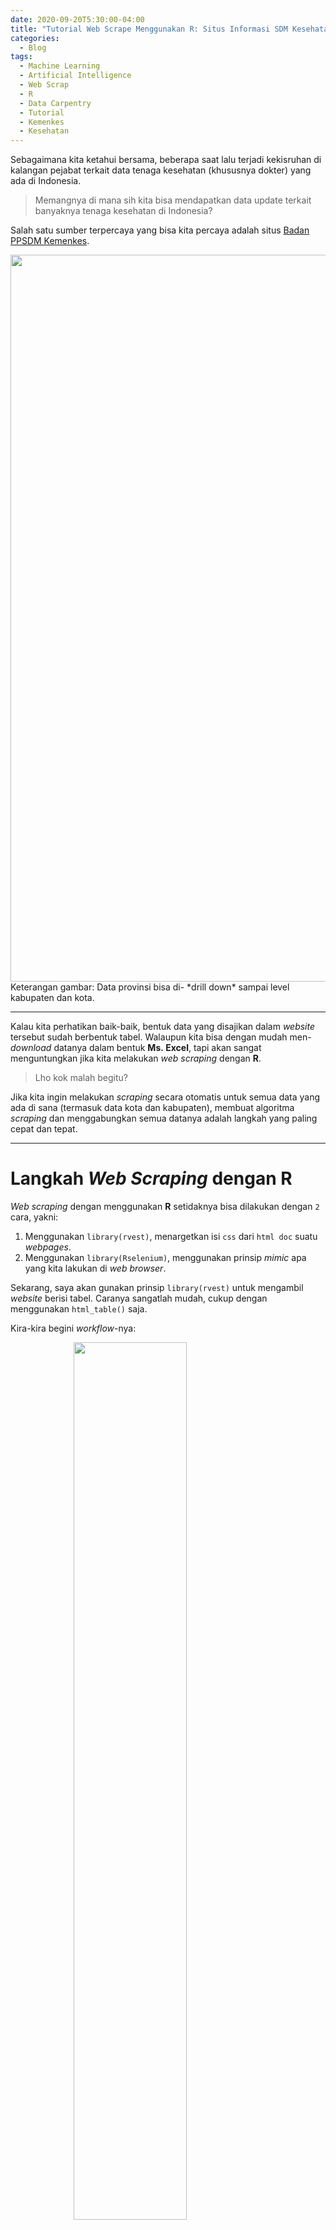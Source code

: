 ```yaml
---
date: 2020-09-20T5:30:00-04:00
title: "Tutorial Web Scrape Menggunakan R: Situs Informasi SDM Kesehatan Kemenkes (bagian I)"
categories:
  - Blog
tags:
  - Machine Learning
  - Artificial Intelligence
  - Web Scrap
  - R
  - Data Carpentry
  - Tutorial
  - Kemenkes
  - Kesehatan
---
```


Sebagaimana kita ketahui bersama, beberapa saat lalu terjadi kekisruhan
di kalangan pejabat terkait data tenaga kesehatan (khususnya dokter)
yang ada di Indonesia.

> Memangnya di mana sih kita bisa mendapatkan data update terkait
> banyaknya tenaga kesehatan di Indonesia?

Salah satu sumber terpercaya yang bisa kita percaya adalah situs [Badan
PPSDM
Kemenkes](http://bppsdmk.kemkes.go.id/info_sdmk/info/index?rumpun=101).

<img src="https://raw.githubusercontent.com/ikanx101/ikanx101.github.io/master/_posts/nakes%20data/Bagian%201/kemenkes.png" width="1163" style="display: block; margin: auto;" />
Keterangan gambar: Data provinsi bisa di- *drill down* sampai level
kabupaten dan kota.

-----

Kalau kita perhatikan baik-baik, bentuk data yang disajikan dalam
*website* tersebut sudah berbentuk tabel. Walaupun kita bisa dengan
mudah men-*download* datanya dalam bentuk **Ms. Excel**, tapi akan
sangat menguntungkan jika kita melakukan *web scraping* dengan **R**.

> Lho kok malah begitu?

Jika kita ingin melakukan *scraping* secara otomatis untuk semua data
yang ada di sana (termasuk data kota dan kabupaten), membuat algoritma
*scraping* dan menggabungkan semua datanya adalah langkah yang paling
cepat dan tepat.

-----

# Langkah *Web Scraping* dengan **R**

*Web scraping* dengan menggunakan **R** setidaknya bisa dilakukan dengan
`2` cara, yakni:

1.  Menggunakan `library(rvest)`, menargetkan isi `css` dari `html doc`
    suatu *webpages*.
2.  Menggunakan `library(Rselenium)`, menggunakan prinsip *mimic* apa
    yang kita lakukan di *web browser*.

Sekarang, saya akan gunakan prinsip `library(rvest)` untuk mengambil
*website* berisi tabel. Caranya sangatlah mudah, cukup dengan
menggunakan `html_table()` saja.

Kira-kira begini *workflow*-nya:

<img src="https://raw.githubusercontent.com/ikanx101/ikanx101.github.io/master/_posts/nakes%20data/Bagian%201/tutorial-part-1_files/figure-gfm/unnamed-chunk-2-1.png" width="60%" style="display: block; margin: auto;" />

-----

## *Web Scrape* untuk Informasi Provinsi

Saya akan tunjukkan cara melakukan *web scraping* pada situs informasi
provinsi sebagai berikut:

``` r
# tahap 1
# load libraries yang dibutuhkan
library(rvest)
library(dplyr)

# tahap 2
# simpan url target
url = "http://bppsdmk.kemkes.go.id/info_sdmk/info/index?rumpun=101"

# tahap 3
# lakukan scrape tabel
data = read_html(url) %>% html_table(fill = T)
```

Data tabel sudah berhasil kita *scrape*. Mari kita lihat dulu struktur
dari `data` tersebut:

``` r
str(data)
```

    ## List of 1
    ##  $ :'data.frame':    36 obs. of  9 variables:
    ##   ..$ No.                  : chr [1:36] "No." "1" "2" "3" ...
    ##   ..$ Nama Provinsi        : chr [1:36] "Nama Provinsi" "ACEH" "SUMATERA UTARA" "SUMATERA BARAT" ...
    ##   ..$ Jumlah Unit          : chr [1:36] "Jumlah Unit" "447" "827" "426" ...
    ##   ..$ Jumlah Tenaga Medis  : chr [1:36] "Dokter Umum" "1556" "3097" "1279" ...
    ##   ..$ Jumlah Tenaga Medis  : chr [1:36] "Jumlah Tenaga Medis" "375" "768" "446" ...
    ##   ..$ Jumlah Tenaga Medis  : chr [1:36] "Dokter Gigi" "806" "1817" "838" ...
    ##   ..$ Jumlah Tenaga Medis  : chr [1:36] "Dokter Spesialis" "16" "59" "14" ...
    ##   ..$ Jumlah Tenaga Medis  : chr [1:36] "Dokter Sub Spesialis" "22" "51" "20" ...
    ##   ..$ Jumlah (Per Provinsi): chr [1:36] "Dokter Gigi Spesialis & Dokter Gigi Sub Spesialis" "2775" "5792" "2597" ...

Ternyata `data` berbentuk **list** berisi satu *element* saja berbentuk
**data.frame**. Kita cukup mengambil *element* pertama dari list
tersebut.

``` r
data = data[[1]]
```

Kita cek kembali struktur datanya:

``` r
str(data)
```

    ## 'data.frame':    36 obs. of  9 variables:
    ##  $ No.                  : chr  "No." "1" "2" "3" ...
    ##  $ Nama Provinsi        : chr  "Nama Provinsi" "ACEH" "SUMATERA UTARA" "SUMATERA BARAT" ...
    ##  $ Jumlah Unit          : chr  "Jumlah Unit" "447" "827" "426" ...
    ##  $ Jumlah Tenaga Medis  : chr  "Dokter Umum" "1556" "3097" "1279" ...
    ##  $ Jumlah Tenaga Medis  : chr  "Jumlah Tenaga Medis" "375" "768" "446" ...
    ##  $ Jumlah Tenaga Medis  : chr  "Dokter Gigi" "806" "1817" "838" ...
    ##  $ Jumlah Tenaga Medis  : chr  "Dokter Spesialis" "16" "59" "14" ...
    ##  $ Jumlah Tenaga Medis  : chr  "Dokter Sub Spesialis" "22" "51" "20" ...
    ##  $ Jumlah (Per Provinsi): chr  "Dokter Gigi Spesialis & Dokter Gigi Sub Spesialis" "2775" "5792" "2597" ...

Nah, sekarang `data` kita sudah berbentuk **data.frame**. Mari kita
lihat bagaimana isinya:

| No.   | Nama Provinsi             | Jumlah Unit | Jumlah Tenaga Medis | Jumlah Tenaga Medis | Jumlah Tenaga Medis | Jumlah Tenaga Medis | Jumlah Tenaga Medis  | Jumlah (Per Provinsi)                             |
| :---- | :------------------------ | :---------- | :------------------ | :------------------ | :------------------ | :------------------ | :------------------- | :------------------------------------------------ |
| No.   | Nama Provinsi             | Jumlah Unit | Dokter Umum         | Jumlah Tenaga Medis | Dokter Gigi         | Dokter Spesialis    | Dokter Sub Spesialis | Dokter Gigi Spesialis & Dokter Gigi Sub Spesialis |
| 1     | ACEH                      | 447         | 1556                | 375                 | 806                 | 16                  | 22                   | 2775                                              |
| 2     | SUMATERA UTARA            | 827         | 3097                | 768                 | 1817                | 59                  | 51                   | 5792                                              |
| 3     | SUMATERA BARAT            | 426         | 1279                | 446                 | 838                 | 14                  | 20                   | 2597                                              |
| 4     | RIAU                      | 402         | 1452                | 428                 | 622                 | 23                  | 15                   | 2540                                              |
| 5     | JAMBI                     | 615         | 892                 | 234                 | 382                 | 5                   | 21                   | 1534                                              |
| 6     | SUMATERA SELATAN          | 463         | 1239                | 280                 | 792                 | 48                  | 34                   | 2393                                              |
| 7     | BENGKULU                  | 332         | 454                 | 134                 | 208                 | 0                   | 7                    | 803                                               |
| 8     | LAMPUNG                   | 493         | 1346                | 197                 | 691                 | 7                   | 15                   | 2256                                              |
| 9     | KEPULAUAN BANGKA BELITUNG | 280         | 532                 | 105                 | 202                 | 2                   | 13                   | 854                                               |
| 10    | KEPULAUAN RIAU            | 185         | 620                 | 162                 | 361                 | 5                   | 27                   | 1175                                              |
| 11    | DKI JAKARTA               | 3193        | 6602                | 1972                | 6620                | 545                 | 781                  | 16520                                             |
| 12    | JAWA BARAT                | 4645        | 5917                | 1519                | 3573                | 49                  | 228                  | 11286                                             |
| 13    | JAWA TENGAH               | 3912        | 6642                | 1476                | 4567                | 91                  | 209                  | 12985                                             |
| 14    | DI YOGYAKARTA             | 537         | 1559                | 432                 | 1363                | 23                  | 177                  | 3554                                              |
| 15    | JAWA TIMUR                | 5437        | 6541                | 1975                | 5323                | 54                  | 365                  | 14258                                             |
| 16    | BANTEN                    | 658         | 2119                | 578                 | 1475                | 42                  | 91                   | 4305                                              |
| 17    | BALI                      | 451         | 1584                | 513                 | 1317                | 48                  | 36                   | 3498                                              |
| 18    | NUSA TENGGARA BARAT       | 314         | 874                 | 165                 | 394                 | 6                   | 18                   | 1457                                              |
| 19    | NUSA TENGGARA TIMUR       | 449         | 602                 | 139                 | 139                 | 1                   | 1                    | 882                                               |
| 20    | KALIMANTAN BARAT          | 358         | 699                 | 137                 | 285                 | 2                   | 15                   | 1138                                              |
| 21    | KALIMANTAN TENGAH         | 267         | 546                 | 103                 | 227                 | 0                   | 10                   | 886                                               |
| 22    | KALIMANTAN SELATAN        | 389         | 820                 | 241                 | 489                 | 2                   | 31                   | 1583                                              |
| 23    | KALIMANTAN TIMUR          | 290         | 887                 | 262                 | 482                 | 6                   | 36                   | 1673                                              |
| 24    | KALIMANTAN UTARA          | 87          | 255                 | 46                  | 104                 | 1                   | 5                    | 411                                               |
| 25    | SULAWESI UTARA            | 281         | 961                 | 134                 | 516                 | 13                  | 8                    | 1632                                              |
| 26    | SULAWESI TENGAH           | 275         | 507                 | 139                 | 254                 | 0                   | 4                    | 904                                               |
| 27    | SULAWESI SELATAN          | 1009        | 1484                | 695                 | 1146                | 10                  | 84                   | 3419                                              |
| 28    | SULAWESI TENGGARA         | 356         | 571                 | 180                 | 211                 | 3                   | 4                    | 969                                               |
| 29    | GORONTALO                 | 158         | 278                 | 66                  | 143                 | 0                   | 3                    | 490                                               |
| 30    | SULAWESI BARAT            | 150         | 229                 | 91                  | 86                  | 1                   | 7                    | 414                                               |
| 31    | MALUKU                    | 259         | 314                 | 53                  | 95                  | 6                   | 3                    | 471                                               |
| 32    | MALUKU UTARA              | 180         | 245                 | 48                  | 91                  | 2                   | 4                    | 390                                               |
| 33    | PAPUA BARAT               | 207         | 222                 | 40                  | 93                  | 3                   | 1                    | 359                                               |
| 34    | PAPUA                     | 422         | 585                 | 78                  | 139                 | 0                   | 2                    | 804                                               |
| Total | Total                     | 28754       | 53510               | 14211               | 35851               | 1087                | 2348                 | 107007                                            |

Ternyata didapati `colnames(data)` kurang tepat dan isi baris pertama
sebenarnya tidak diperlukan. Oke, sekarang kita akan membersihkan data
di atas dengan prinsip `tidy`.

  - `judul_kolom` dari data sebenarnya adalah isi baris (minus kolom
    kelima) ditambah `colnames(data)` *element* ke-9.

<!-- end list -->

``` r
baris_1 = t(data[1,])

judul_kolom = c(baris_1[-5],colnames(data)[9])
```

  - Ganti `colnames(data)` dengan `judul_kolom` lalu hapus data baris
    pertama.

<!-- end list -->

``` r
colnames(data) = judul_kolom
data = data[-1,]
```

  - Hapus baris berisi `total`.

<!-- end list -->

``` r
data = 
  data %>% 
  filter(No. != "Total")
```

Mari kita lihat hasilnya:

| No. | Nama Provinsi             | Jumlah Unit | Dokter Umum | Dokter Gigi | Dokter Spesialis | Dokter Sub Spesialis | Dokter Gigi Spesialis & Dokter Gigi Sub Spesialis | Jumlah (Per Provinsi) |
| :-- | :------------------------ | :---------- | :---------- | :---------- | :--------------- | :------------------- | :------------------------------------------------ | :-------------------- |
| 1   | ACEH                      | 447         | 1556        | 375         | 806              | 16                   | 22                                                | 2775                  |
| 2   | SUMATERA UTARA            | 827         | 3097        | 768         | 1817             | 59                   | 51                                                | 5792                  |
| 3   | SUMATERA BARAT            | 426         | 1279        | 446         | 838              | 14                   | 20                                                | 2597                  |
| 4   | RIAU                      | 402         | 1452        | 428         | 622              | 23                   | 15                                                | 2540                  |
| 5   | JAMBI                     | 615         | 892         | 234         | 382              | 5                    | 21                                                | 1534                  |
| 6   | SUMATERA SELATAN          | 463         | 1239        | 280         | 792              | 48                   | 34                                                | 2393                  |
| 7   | BENGKULU                  | 332         | 454         | 134         | 208              | 0                    | 7                                                 | 803                   |
| 8   | LAMPUNG                   | 493         | 1346        | 197         | 691              | 7                    | 15                                                | 2256                  |
| 9   | KEPULAUAN BANGKA BELITUNG | 280         | 532         | 105         | 202              | 2                    | 13                                                | 854                   |
| 10  | KEPULAUAN RIAU            | 185         | 620         | 162         | 361              | 5                    | 27                                                | 1175                  |
| 11  | DKI JAKARTA               | 3193        | 6602        | 1972        | 6620             | 545                  | 781                                               | 16520                 |
| 12  | JAWA BARAT                | 4645        | 5917        | 1519        | 3573             | 49                   | 228                                               | 11286                 |
| 13  | JAWA TENGAH               | 3912        | 6642        | 1476        | 4567             | 91                   | 209                                               | 12985                 |
| 14  | DI YOGYAKARTA             | 537         | 1559        | 432         | 1363             | 23                   | 177                                               | 3554                  |
| 15  | JAWA TIMUR                | 5437        | 6541        | 1975        | 5323             | 54                   | 365                                               | 14258                 |
| 16  | BANTEN                    | 658         | 2119        | 578         | 1475             | 42                   | 91                                                | 4305                  |
| 17  | BALI                      | 451         | 1584        | 513         | 1317             | 48                   | 36                                                | 3498                  |
| 18  | NUSA TENGGARA BARAT       | 314         | 874         | 165         | 394              | 6                    | 18                                                | 1457                  |
| 19  | NUSA TENGGARA TIMUR       | 449         | 602         | 139         | 139              | 1                    | 1                                                 | 882                   |
| 20  | KALIMANTAN BARAT          | 358         | 699         | 137         | 285              | 2                    | 15                                                | 1138                  |
| 21  | KALIMANTAN TENGAH         | 267         | 546         | 103         | 227              | 0                    | 10                                                | 886                   |
| 22  | KALIMANTAN SELATAN        | 389         | 820         | 241         | 489              | 2                    | 31                                                | 1583                  |
| 23  | KALIMANTAN TIMUR          | 290         | 887         | 262         | 482              | 6                    | 36                                                | 1673                  |
| 24  | KALIMANTAN UTARA          | 87          | 255         | 46          | 104              | 1                    | 5                                                 | 411                   |
| 25  | SULAWESI UTARA            | 281         | 961         | 134         | 516              | 13                   | 8                                                 | 1632                  |
| 26  | SULAWESI TENGAH           | 275         | 507         | 139         | 254              | 0                    | 4                                                 | 904                   |
| 27  | SULAWESI SELATAN          | 1009        | 1484        | 695         | 1146             | 10                   | 84                                                | 3419                  |
| 28  | SULAWESI TENGGARA         | 356         | 571         | 180         | 211              | 3                    | 4                                                 | 969                   |
| 29  | GORONTALO                 | 158         | 278         | 66          | 143              | 0                    | 3                                                 | 490                   |
| 30  | SULAWESI BARAT            | 150         | 229         | 91          | 86               | 1                    | 7                                                 | 414                   |
| 31  | MALUKU                    | 259         | 314         | 53          | 95               | 6                    | 3                                                 | 471                   |
| 32  | MALUKU UTARA              | 180         | 245         | 48          | 91               | 2                    | 4                                                 | 390                   |
| 33  | PAPUA BARAT               | 207         | 222         | 40          | 93               | 3                    | 1                                                 | 359                   |
| 34  | PAPUA                     | 422         | 585         | 78          | 139              | 0                    | 2                                                 | 804                   |

Apakah sudah selesai? Mari kita lihat kembali struktur `data` kembali:

``` r
str(data)
```

    ## 'data.frame':    34 obs. of  9 variables:
    ##  $ No.                                              : chr  "1" "2" "3" "4" ...
    ##  $ Nama Provinsi                                    : chr  "ACEH" "SUMATERA UTARA" "SUMATERA BARAT" "RIAU" ...
    ##  $ Jumlah Unit                                      : chr  "447" "827" "426" "402" ...
    ##  $ Dokter Umum                                      : chr  "1556" "3097" "1279" "1452" ...
    ##  $ Dokter Gigi                                      : chr  "375" "768" "446" "428" ...
    ##  $ Dokter Spesialis                                 : chr  "806" "1817" "838" "622" ...
    ##  $ Dokter Sub Spesialis                             : chr  "16" "59" "14" "23" ...
    ##  $ Dokter Gigi Spesialis & Dokter Gigi Sub Spesialis: chr  "22" "51" "20" "15" ...
    ##  $ Jumlah (Per Provinsi)                            : chr  "2775" "5792" "2597" "2540" ...

Ternyata, variabel-variabel penting malah memiliki tipe `character`
bukan `numeric`. Jadi langkah final kita tinggal mengkonversi
variabel-variabel tersebut menjadi `numeric`. Ada banyak cara untuk bisa
melakukannya, tapi saya akan gunakan cara simpel dengan *flow* sebagai
berikut:

<img src="https://raw.githubusercontent.com/ikanx101/ikanx101.github.io/master/_posts/nakes%20data/Bagian%201/tutorial-part-1_files/figure-gfm/unnamed-chunk-13-1.png" width="60%" style="display: block; margin: auto;" />

``` r
prov = data$`Nama Provinsi`

data = 
  data %>% 
  select(-`Nama Provinsi`) %>% 
  mutate_all(as.numeric)

data$`Nama Provinsi` = prov
```

Kita lihat kembali hasil finalnya:

    ## 'data.frame':    34 obs. of  9 variables:
    ##  $ No.                                              : num  1 2 3 4 5 6 7 8 9 10 ...
    ##  $ Jumlah Unit                                      : num  447 827 426 402 615 463 332 493 280 185 ...
    ##  $ Dokter Umum                                      : num  1556 3097 1279 1452 892 ...
    ##  $ Dokter Gigi                                      : num  375 768 446 428 234 280 134 197 105 162 ...
    ##  $ Dokter Spesialis                                 : num  806 1817 838 622 382 ...
    ##  $ Dokter Sub Spesialis                             : num  16 59 14 23 5 48 0 7 2 5 ...
    ##  $ Dokter Gigi Spesialis & Dokter Gigi Sub Spesialis: num  22 51 20 15 21 34 7 15 13 27 ...
    ##  $ Jumlah (Per Provinsi)                            : num  2775 5792 2597 2540 1534 ...
    ##  $ Nama Provinsi                                    : chr  "ACEH" "SUMATERA UTARA" "SUMATERA BARAT" "RIAU" ...

| No. | Jumlah Unit | Dokter Umum | Dokter Gigi | Dokter Spesialis | Dokter Sub Spesialis | Dokter Gigi Spesialis & Dokter Gigi Sub Spesialis | Jumlah (Per Provinsi) | Nama Provinsi             |
| --: | ----------: | ----------: | ----------: | ---------------: | -------------------: | ------------------------------------------------: | --------------------: | :------------------------ |
|   1 |         447 |        1556 |         375 |              806 |                   16 |                                                22 |                  2775 | ACEH                      |
|   2 |         827 |        3097 |         768 |             1817 |                   59 |                                                51 |                  5792 | SUMATERA UTARA            |
|   3 |         426 |        1279 |         446 |              838 |                   14 |                                                20 |                  2597 | SUMATERA BARAT            |
|   4 |         402 |        1452 |         428 |              622 |                   23 |                                                15 |                  2540 | RIAU                      |
|   5 |         615 |         892 |         234 |              382 |                    5 |                                                21 |                  1534 | JAMBI                     |
|   6 |         463 |        1239 |         280 |              792 |                   48 |                                                34 |                  2393 | SUMATERA SELATAN          |
|   7 |         332 |         454 |         134 |              208 |                    0 |                                                 7 |                   803 | BENGKULU                  |
|   8 |         493 |        1346 |         197 |              691 |                    7 |                                                15 |                  2256 | LAMPUNG                   |
|   9 |         280 |         532 |         105 |              202 |                    2 |                                                13 |                   854 | KEPULAUAN BANGKA BELITUNG |
|  10 |         185 |         620 |         162 |              361 |                    5 |                                                27 |                  1175 | KEPULAUAN RIAU            |
|  11 |        3193 |        6602 |        1972 |             6620 |                  545 |                                               781 |                 16520 | DKI JAKARTA               |
|  12 |        4645 |        5917 |        1519 |             3573 |                   49 |                                               228 |                 11286 | JAWA BARAT                |
|  13 |        3912 |        6642 |        1476 |             4567 |                   91 |                                               209 |                 12985 | JAWA TENGAH               |
|  14 |         537 |        1559 |         432 |             1363 |                   23 |                                               177 |                  3554 | DI YOGYAKARTA             |
|  15 |        5437 |        6541 |        1975 |             5323 |                   54 |                                               365 |                 14258 | JAWA TIMUR                |
|  16 |         658 |        2119 |         578 |             1475 |                   42 |                                                91 |                  4305 | BANTEN                    |
|  17 |         451 |        1584 |         513 |             1317 |                   48 |                                                36 |                  3498 | BALI                      |
|  18 |         314 |         874 |         165 |              394 |                    6 |                                                18 |                  1457 | NUSA TENGGARA BARAT       |
|  19 |         449 |         602 |         139 |              139 |                    1 |                                                 1 |                   882 | NUSA TENGGARA TIMUR       |
|  20 |         358 |         699 |         137 |              285 |                    2 |                                                15 |                  1138 | KALIMANTAN BARAT          |
|  21 |         267 |         546 |         103 |              227 |                    0 |                                                10 |                   886 | KALIMANTAN TENGAH         |
|  22 |         389 |         820 |         241 |              489 |                    2 |                                                31 |                  1583 | KALIMANTAN SELATAN        |
|  23 |         290 |         887 |         262 |              482 |                    6 |                                                36 |                  1673 | KALIMANTAN TIMUR          |
|  24 |          87 |         255 |          46 |              104 |                    1 |                                                 5 |                   411 | KALIMANTAN UTARA          |
|  25 |         281 |         961 |         134 |              516 |                   13 |                                                 8 |                  1632 | SULAWESI UTARA            |
|  26 |         275 |         507 |         139 |              254 |                    0 |                                                 4 |                   904 | SULAWESI TENGAH           |
|  27 |        1009 |        1484 |         695 |             1146 |                   10 |                                                84 |                  3419 | SULAWESI SELATAN          |
|  28 |         356 |         571 |         180 |              211 |                    3 |                                                 4 |                   969 | SULAWESI TENGGARA         |
|  29 |         158 |         278 |          66 |              143 |                    0 |                                                 3 |                   490 | GORONTALO                 |
|  30 |         150 |         229 |          91 |               86 |                    1 |                                                 7 |                   414 | SULAWESI BARAT            |
|  31 |         259 |         314 |          53 |               95 |                    6 |                                                 3 |                   471 | MALUKU                    |
|  32 |         180 |         245 |          48 |               91 |                    2 |                                                 4 |                   390 | MALUKU UTARA              |
|  33 |         207 |         222 |          40 |               93 |                    3 |                                                 1 |                   359 | PAPUA BARAT               |
|  34 |         422 |         585 |          78 |              139 |                    0 |                                                 2 |                   804 | PAPUA                     |

## Bagaimana?

Mungkin ada kesan bahwa cara ini rumit yah dibandingkan *save file*
**Ms. Excel** langsung dari *website*. Tapi kalau kalian ingin *scrape*
semua detail kabupaten kota, cara ini jauh lebih cepat dibandingkan
*save* manual satu-persatu lalu menggabungkannya di **Ms. Excel**.

Nantikan *posting* saya selanjutnya mengenai tutorial *scrape* data
tenaga kesehatan (dokter) per kabupaten kota menggunakan **R**.
